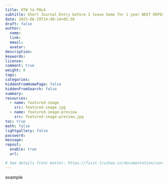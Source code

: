 ```yaml
---
title: OTW to PALA
subtitle: Short Journal Entry before I leave home for 1 year NEET REPEAT
date: 2023-06-29T14:40:14+05:30
draft: false
author: 
  name:
  link:
  email:
  avatar:
description:
keywords:
license:
comment: true
weight: 0
tags:
categories:
hiddenFromHomePage: false
hiddenFromSearch: false
summary:
resources:
  - name: featured-image
    src: featured-image.jpg
  - name: featured-image-preview
    src: featured-image-preview.jpg
toc: true
math: false
lightgallery: false
password:
message:
repost:
  enable: true
  url:

# See details front matter: https://fixit.lruihao.cn/documentation/content-management/introduction/#front-matter
---
```

example
<!--more-->
